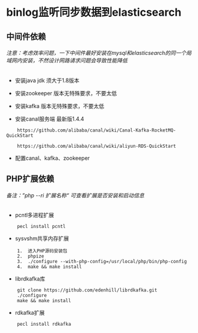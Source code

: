 # binlog监听同步数据到elasticsearch

## 中间件依赖

###### 注意：考虑效率问题，一下中间件最好安装在mysql和elasticsearch的同一个局域网内安装，不然设计网路请求问题会导致性能降低

* 安装java jdk 须大于1.8版本

* 安装zookeeper   版本无特殊要求，不要太低

* 安装kafka		版本无特殊要求，不要太低

* 安装canal服务端	最新版1.4.4
```
    https://github.com/alibaba/canal/wiki/Canal-Kafka-RocketMQ-QuickStart

    https://github.com/alibaba/canal/wiki/aliyun-RDS-QuickStart
```

* 配置canal、kafka、zookeeper



## PHP扩展依赖

###### 备注：”php --ri 扩展名称“ 可查看扩展是否安装和启动信息

* pcntl多进程扩展
```
    pecl install pcntl
 ```
	
* sysvshm共享内存扩展
```
    1.  进入PHP源码安装包
    2.  phpize
    3.  ./configure --with-php-config=/usr/local/php/bin/php-config
    4.  make && make install
 ```
	
* librdkafka库
```
    git clone https://github.com/edenhill/librdkafka.git
    ./configure
    make && make install
 ```
	
* rdkafka扩展
```
    pecl install rdkafka
 ```

